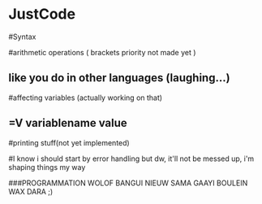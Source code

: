 # JustCode
#Syntax

#arithmetic operations ( brackets priority not made yet )
## like you do in other languages (laughing...)

#affecting variables (actually working on that)
## =V variablename value

#printing stuff(not yet implemented)


#I know i should start by error handling but dw, it'll not be messed up, i'm shaping things my way

###PROGRAMMATION WOLOF BANGUI NIEUW SAMA GAAYI BOULEIN WAX DARA ;)
